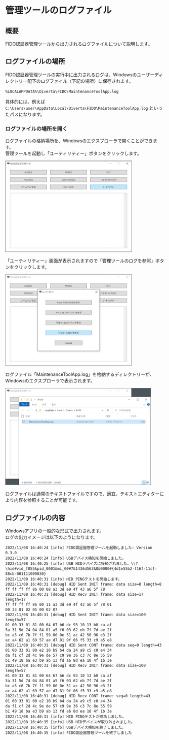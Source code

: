 # 管理ツールのログファイル

## 概要
FIDO認証器管理ツールから出力されるログファイルについて説明します。

## ログファイルの場所

FIDO認証器管理ツールの実行中に出力されるログは、Windowsのユーザーディレクトリー配下のログファイル（下記の場所）に保存されます。

`%LOCALAPPDATA%\Diverta\FIDO\MaintenanceToolApp.log`

具体的には、例えば `C:\Users\user\AppData\Local\Diverta\FIDO\MaintenanceToolApp.log` といったパスになります。

### ログファイルの場所を開く

ログファイルの格納場所を、Windowsのエクスプローラで開くことができます。<br>
管理ツールを起動し「ユーティリティー」ボタンをクリックします。

<img src="assets02/0016.jpg" width="400">

「ユーティリティー」画面が表示されますので「管理ツールのログを参照」ボタンをクリックします。

<img src="assets02/0017.jpg" width="400">

ログファイル「MaintenanceToolApp.log」を格納するディレクトリーが、Windowsのエクスプローラで表示されます。

<img src="assets02/0018.jpg" width="460">

ログファイルは通常のテキストファイルですので、適宜、テキストエディターにより内容を参照することが可能です。

## ログファイルの内容

Windowsアプリの一般的な形式で出力されます。<br>
ログの出力イメージは以下のようになります。
```
2022/11/08 16:40:24 [info] FIDO認証器管理ツールを起動しました: Version 0.3.0
2022/11/08 16:40:24 [info] USBデバイス検知を開始しました。
2022/11/08 16:40:25 [info] USB HIDデバイスに接続されました。\\?\hid#vid_f055&pid_0001&mi_00#7&1436d563&0&0000#{4d1e55b2-f16f-11cf-88cb-001111000030}
2022/11/08 16:40:31 [info] HID PINGテストを開始します。
2022/11/08 16:40:31 [debug] HID Sent INIT frame: data size=8 length=8
ff ff ff ff 86 00 08 a3 3d e9 4f 43 a6 5f 78
2022/11/08 16:40:31 [debug] HID Recv INIT frame: data size=17 length=17
ff ff ff ff 86 00 11 a3 3d e9 4f 43 a6 5f 78 01
00 33 01 02 05 00 02 07
2022/11/08 16:40:31 [debug] HID Sent INIT frame: data size=100 length=57
01 00 33 01 81 00 64 67 b6 dc 93 10 13 b0 ca af
5a 31 5d 74 04 84 01 a5 f6 03 62 eb 7f 7d ae 2f
bc a3 c6 7b 7f f1 59 00 0e 51 ac 42 50 96 e3 2f
ac a4 62 a1 69 57 ae d7 81 9f 06 f5 33 c9 a5 e8
2022/11/08 16:40:31 [debug] HID Sent CONT frame: data seq=0 length=43
01 00 33 01 00 e2 10 b9 b4 da 24 a9 c5 c0 e4 34
da f1 cf 2d 4c 9e de 57 c9 9e 36 c3 7c 8e 55 59
b1 49 18 ba e3 b9 ab 13 fd a6 8d ea 10 4f 1b 3e
2022/11/08 16:40:31 [debug] HID Recv INIT frame: data size=100 length=57
01 00 33 01 81 00 64 67 b6 dc 93 10 13 b0 ca af
5a 31 5d 74 04 84 01 a5 f6 03 62 eb 7f 7d ae 2f
bc a3 c6 7b 7f f1 59 00 0e 51 ac 42 50 96 e3 2f
ac a4 62 a1 69 57 ae d7 81 9f 06 f5 33 c9 a5 e8
2022/11/08 16:40:31 [debug] HID Recv CONT frame: seq=0 length=43
01 00 33 01 00 e2 10 b9 b4 da 24 a9 c5 c0 e4 34
da f1 cf 2d 4c 9e de 57 c9 9e 36 c3 7c 8e 55 59
b1 49 18 ba e3 b9 ab 13 fd a6 8d ea 10 4f 1b 3e
2022/11/08 16:40:31 [info] HID PINGテストが成功しました。
2022/11/08 16:40:35 [info] USB HIDデバイスが取り外されました。
2022/11/08 16:40:35 [info] USBデバイス検知を終了しました。
2022/11/08 16:40:35 [info] FIDO認証器管理ツールを終了しました
```
